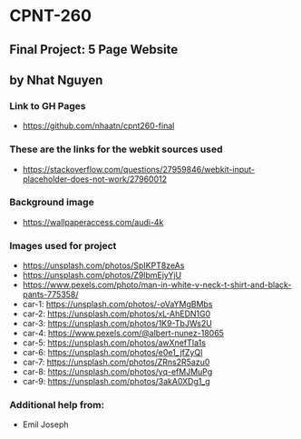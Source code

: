 # CPNT-260
## Final Project: 5 Page Website
## by Nhat Nguyen

### Link to GH Pages
- https://github.com/nhaatn/cpnt260-final

### These are the links for the webkit sources used
- https://stackoverflow.com/questions/27959846/webkit-input-placeholder-does-not-work/27960012

### Background image 
- https://wallpaperaccess.com/audi-4k

### Images used for project
- https://unsplash.com/photos/SpIKPT8zeAs
- https://unsplash.com/photos/Z9lbmEjyYjU
- https://www.pexels.com/photo/man-in-white-v-neck-t-shirt-and-black-pants-775358/
- car-1: https://unsplash.com/photos/-oVaYMgBMbs
- car-2: https://unsplash.com/photos/xL-AhEDN1G0
- car-3: https://unsplash.com/photos/1K9-TbJWs2U
- car-4: https://www.pexels.com/@albert-nunez-18065
- car-5: https://unsplash.com/photos/awXnefTIa1s
- car-6: https://unsplash.com/photos/e0e1_jfZyQI
- car-7: https://unsplash.com/photos/ZRns2R5azu0
- car-8: https://unsplash.com/photos/yq-efMJMuPg
- car-9: https://unsplash.com/photos/3akA0XDg1_g

### Additional help from:
- Emil Joseph 
